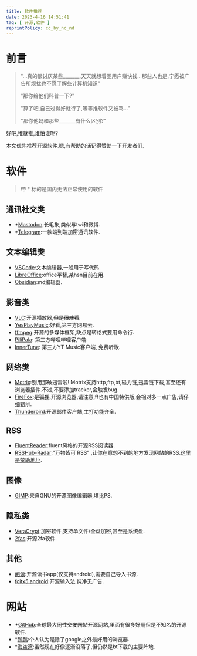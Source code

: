 ```yaml
---
title: 软件推荐
date: 2023-4-16 14:51:41
tag: [ 开源,软件 ]
reprintPolicy: cc_by_nc_nd
---
```

# 前言

> "...真的很讨厌某些_______,天天就想着圈用户赚快钱...那些人也是,宁愿被广告所烦扰也不愿了解些计算机知识"
>
> "那你给他们科普一下?"
>
> "算了吧,自己过得好就行了,等等推软件又被骂..."
>
> "那你他妈和那些_______有什么区别?"

好吧,推就推,谁怕谁呢?

本文优先推荐开源软件.嗯,有帮助的话记得赞助一下开发者们.

# 软件

> 带 * 标的是国内无法正常使用的软件

## 通讯社交类

- *[Mastodon](https://github.com/mastodon/mastodon):长毛象,类似与twi和微博.
- *[Telegram](https://t.me):一款端到端加密通讯软件.

## 文本编辑类

- [VSCode](https://code.visualstudio.com/insiders/):文本编辑器,一般用于写代码.
- [LibreOffice](https://www.libreoffice.org/):office平替,某hsn目前在用.
- [Obsidian](https://obsidian.md/):md编辑器.

## 影音类

- [VLC](https://www.videolan.org/vlc/):开源播放器,~~但是很难看~~.
- [YesPlayMusic](https://github.com/qier222/YesPlayMusic):好看,第三方网易云.
- [ffmpeg](https://ffmpeg.org/):开源的多媒体框架,缺点是转格式要用命令行.
- [PiliPala](https://github.com/guozhigq/pilipala): 第三方哔哩哔哩客户端
- [InnerTune](https://github.com/z-huang/InnerTune): 第三方YT Music客户端, 免费听歌.

## 网络类

- [Motrix](https://github.com/agalwood/Motrix):别用那破迅雷啦!
  Motrix支持http,ftp,bt,磁力链,迅雷链下载,甚至还有浏览器插件.不过,不要添加tracker,会触发bug.
- [FireFox](https://www.mozilla.org/zh-CN/firefox/new/):~~是狐狸~~,开源浏览器,请注意,ff也有中国特供版,会相对多一点广告,请仔细甄辨.
- [Thunderbird](https://www.thunderbird.net/zh-CN/):开源邮件客户端,主打功能齐全.

## RSS

- [FluentReader](https://github.com/yang991178/fluent-reader):fluent风格的开源RSS阅读器.
- [RSSHub-Radar](https://github.com/DIYgod/RSSHub-Radar):"万物皆可 RSS"
  ,让你在意想不到的地方发现网站的RSS.[这里是赞助地址](https://docs.rsshub.app/support/).

## 图像

- [GIMP](https://www.gimp.org/):来自GNU的开源图像编辑器,堪比PS.

## 隐私类

- [VeraCrypt](https://www.veracrypt.fr/):加密软件,支持单文件/全盘加密,甚至是系统盘.
- [2fas](https://2fas.com/):开源2fa软件.

## 其他

- [阅读](https://gedoor.github.io/):开源读书app(仅支持android),需要自己导入书源.
- [fcitx5 android](https://fcitx5-android.github.io/):开源输入法,纯净无广告.

# 网站

- *[GitHub](https://github.com):全球最大~~同性交友网站~~开源网站,里面有很多好用但是不知名的开源软件.
- *[鸭鸭](https://duckduckgo.com):个人认为是除了google之外最好用的浏览器.
- *[海盗湾](https://thepiratebay.org):虽然现在好像逐渐没落了,但仍然是bt下载的主要阵地.


